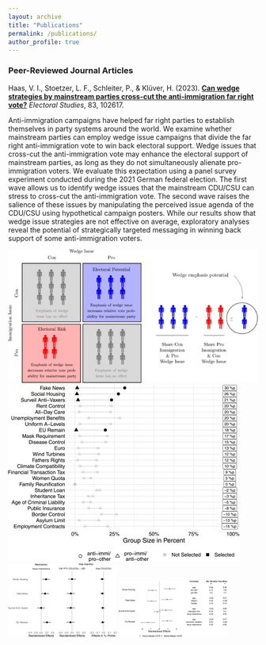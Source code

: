 ```yaml
---  
layout: archive  
title: "Publications"  
permalink: /publications/  
author_profile: true  
---  
```


### **Peer-Reviewed Journal Articles**  

Haas, V. I., Stoetzer, L. F., Schleiter, P., & Klüver, H. (2023). [**Can wedge strategies by mainstream parties cross-cut the anti-immigration far right vote?**](https://www.sciencedirect.com/science/article/pii/S0261379423000392?utm_campaign=STMJ_AUTH_SERV_PUBLISHED&utm_medium=email&utm_acid=274833384&SIS_ID=&dgcid=STMJ_AUTH_SERV_PUBLISHED&CMX_ID=&utm_in=DM374553&utm_source=AC_#fig4) *Electoral Studies*, 83, 102617.  

Anti-immigration campaigns have helped far right parties to establish themselves in party systems around the world. We examine whether mainstream parties can employ wedge issue campaigns that divide the far right anti-immigration vote to win back electoral support. Wedge issues that cross-cut the anti-immigration vote may enhance the electoral support of mainstream parties, as long as they do not simultaneously alienate pro-immigration voters. We evaluate this expectation using a panel survey experiment conducted during the 2021 German federal election. The first wave allows us to identify wedge issues that the mainstream CDU/CSU can stress to cross-cut the anti-immigration vote. The second wave raises the salience of these issues by manipulating the perceived issue agenda of the CDU/CSU using hypothetical campaign posters. While our results show that wedge issue strategies are not effective on average, exploratory analyses reveal the potential of strategically targeted messaging in winning back support of some anti-immigration voters.  


  <img src="/images/argument.jpg" alt="Theoretical Argument">
  <img src="/images/selection.jpg" alt="Wedge Issue Selection">
  <img src="/images/main.gif" alt="Main Results">
  <img src="/images/causal_forest.gif" alt="Heterogeneity among Cross-pressured Anti-immigration Voters">
